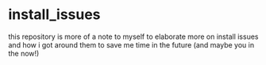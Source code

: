 # install_issues

this repository is more of a note to myself to elaborate more on install issues and how i got around them to save me time in the future (and maybe you in the now!)
